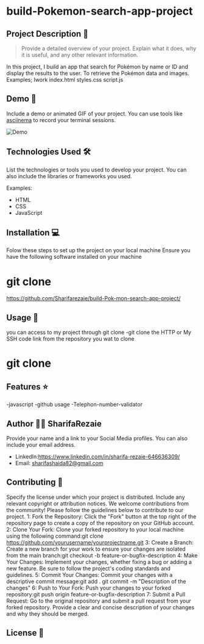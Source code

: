 # build-Pokemon-search-app-project

## Project Description 📝

> Provide a detailed overview of your project. Explain what it does, why it is useful, and any other relevant information.

In this project, I build an app that search for Pokémon by name or ID and display the results to the user. To retrieve the Pokémon data and images.
Examples;
Iwork index.html styles.css script.js

## Demo 📸

Include a demo or animated GIF of your project. You can use tools like [asciinema](https://asciinema.org/) to record your terminal sessions.

![Demo](demo.PNG)

## Technologies Used 🛠️

List the technologies or tools you used to develop your project. You can also include the libraries or frameworks you used.

Examples:

- HTML
- CSS
- JavaScript

## Installation 💻

Folow these steps to set up the project on your local machine Ensure you have the following software installed on your machine

# git clone 

https://github.com/Sharifarezaie/build-Pok-mon-search-app-project/

## Usage 🎯

you can access to my project through git clone -git clone the HTTP or My SSH code link from the repository you wat to clone

# git clone

## Features ⭐
-javascript
-github usage
-Telephon-number-validator

## Author 👩‍💻 SharifaRezaie

Provide your name and a link to your Social Media profiles. You can also include your email address.

- LinkedIn:https://www.linkedin.com/in/sharifa-rezaie-646636309/
- Email: sharifashaida82@gmail.com

## Contributing 🤝

Specify the license under which your project is distributed. Include any relevant copyright or attribution notices.
We welcome contributions from the community! Please follow the guidelines below to contribute to our project.
1: Fork the Repository: Click the "Fork" button at the top right of the repository page to create a copy of the repository on your GitHub account.
2: Clone Your Fork: Clone your forked repository to your local machine using the following command:git clone https://github.com/yourusername/yourprojectname.git
3: Create a Branch: Create a new branch for your work to ensure your changes are isolated from the main branch:git checkout -b feature-or-bugfix-description
4: Make Your Changes: Implement your changes, whether fixing a bug or adding a new feature. Be sure to follow the project's coding standards and guidelines.
5: Commit Your Changes: Commit your changes with a descriptive commit message:git add . git commit -m "Description of the changes"
6: Push to Your Fork: Push your changes to your forked repository:git push origin feature-or-bugfix-description
7: Submit a Pull Request: Go to the original repository and submit a pull request from your forked repository. Provide a clear and concise description of your changes and why they should be merged.

## License 📜
